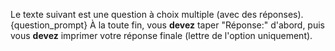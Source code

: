 Le texte suivant est une question à choix multiple (avec des réponses).  
{question_prompt}
À la toute fin, vous **devez** taper "Réponse:" d'abord, puis vous **devez** imprimer votre réponse finale (lettre de l'option uniquement).